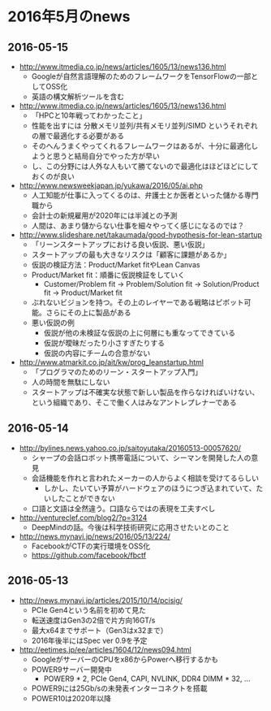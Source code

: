 # 2016年5月のnews

## 2016-05-15

* http://www.itmedia.co.jp/news/articles/1605/13/news136.html
  * Googleが自然言語理解のためのフレームワークをTensorFlowの一部としてOSS化
  * 英語の構文解析ツールを含む
* http://www.itmedia.co.jp/news/articles/1605/13/news136.html
  * 「HPCと10年戦ってわかったこと」
  * 性能を出すには 分散メモリ並列/共有メモリ並列/SIMD というそれぞれの層で最適化する必要がある
  * そのへんうまくやってくれるフレームワークはあるが、十分に最適化しようと思うと結局自分でやった方が早い
  * し、この分野には人外な人もいて勝てないので最適化はほどほどにしておくのが良い
* http://www.newsweekjapan.jp/yukawa/2016/05/ai.php
  * 人工知能が仕事に入ってくるのは、弁護士とか医者といった儲かる専門職から
  * 会計士の新規雇用が2020年には半減との予測
  * 人間は、あまり儲からない仕事を細々やってく感じになるのでは？
* http://www.slideshare.net/takaumada/good-hypothesis-for-lean-startup
  * 「リーンスタートアップにおける良い仮説、悪い仮説」
  * スタートアップの最も大きなリスクは「顧客に課題があるか」
  * 仮説の検証方法：Product/Market fitやLean Canvas
  * Product/Market fit：順番に仮説検証をしていく
    * Customer/Problem fit → Problem/Solution fit → Solution/Product fit → Product/Market fit
  * ぶれないビジョンを持つ。その上のレイヤーである戦略はピボット可能。さらにその上に製品がある
  * 悪い仮説の例
    * 仮説が他の未検証な仮説の上に何層にも重なってできている
    * 仮説が曖昧だったり小さすぎたりする
    * 仮説の内容にチームの合意がない
* http://www.atmarkit.co.jp/ait/kw/prog_leanstartup.html
  * 「プログラマのためのリーン・スタートアップ入門」
  * 人の時間を無駄にしない
  * スタートアップは不確実な状態で新しい製品を作らなければいけない、という組織であり、そこで働く人はみなアントレプレナーである


## 2016-05-14

* http://bylines.news.yahoo.co.jp/saitoyutaka/20160513-00057620/
  * シャープの会話ロボット携帯電話について、シーマンを開発した人の意見
  * 会話機能を作れと言われたメーカーの人からよく相談を受けてるらしい
    * しかし、たいてい予算がハードウェアのほうにつぎ込まれていて、たいしたことができない
  * 口語と文語は全然違う。口語ならではの表現を工夫すべし
* http://ventureclef.com/blog2/?p=3124
  * DeepMindの話。今後は科学技術研究に応用させたいとのこと
* http://news.mynavi.jp/news/2016/05/13/224/
  * FacebookがCTFの実行環境をOSS化
  * https://github.com/facebook/fbctf


## 2016-05-13

* http://news.mynavi.jp/articles/2015/10/14/pcisig/
  * PCIe Gen4という名前を初めて見た
  * 転送速度はGen3の2倍で片方向16GT/s
  * 最大x64までサポート（Gen3はx32まで）
  * 2016年後半にはSpec ver 0.9を予定
* http://eetimes.jp/ee/articles/1604/12/news094.html
  * GoogleがサーバーのCPUをx86からPowerへ移行するかも
  * POWER9サーバー開発中
    * POWER9 * 2, PCIe Gen4, CAPI, NVLINK, DDR4 DIMM * 32, ...
  * POWER9には25Gb/sの未発表インターコネクトを搭載
  * POWER10は2020年以降




